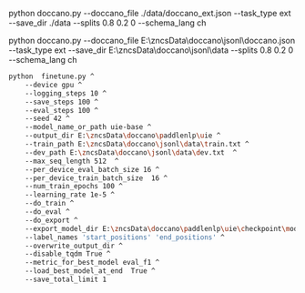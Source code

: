 python doccano.py --doccano_file ./data/doccano_ext.json --task_type ext --save_dir ./data --splits 0.8 0.2 0 --schema_lang ch


python doccano.py --doccano_file E:\zncsData\doccano\jsonl\doccano.json --task_type ext --save_dir E:\zncsData\doccano\jsonl\data --splits 0.8 0.2 0 --schema_lang ch

```bash
python  finetune.py ^
    --device gpu ^
    --logging_steps 10 ^
    --save_steps 100 ^
    --eval_steps 100 ^
    --seed 42 ^
    --model_name_or_path uie-base ^
    --output_dir E:\zncsData\doccano\paddlenlp\uie ^
    --train_path E:\zncsData\doccano\jsonl\data\train.txt ^
    --dev_path E:\zncsData\doccano\jsonl\data\dev.txt  ^
    --max_seq_length 512  ^
    --per_device_eval_batch_size 16 ^
    --per_device_train_batch_size  16 ^
    --num_train_epochs 100 ^
    --learning_rate 1e-5 ^
    --do_train ^
    --do_eval ^
    --do_export ^
    --export_model_dir E:\zncsData\doccano\paddlenlp\uie\checkpoint\model_best ^
    --label_names 'start_positions' 'end_positions' ^
    --overwrite_output_dir ^
    --disable_tqdm True ^
    --metric_for_best_model eval_f1 ^
    --load_best_model_at_end  True ^
    --save_total_limit 1 
```
